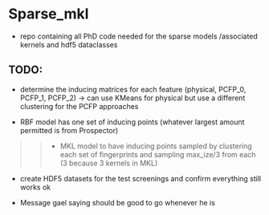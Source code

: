 # Sparse_mkl
* repo containing all PhD code needed for the sparse models /associated kernels and hdf5 dataclasses

## TODO:
* determine the inducing matrices for each feature (physical, PCFP_0, PCFP_1, PCFP_2) -> can use KMeans for physical but use a different clustering for the PCFP approaches

* RBF model has one set of inducing points (whatever largest amount permitted is from Prospector)
>>* MKL model to have inducing points sampled by clustering each set of fingerprints and sampling max_ize/3 from each (3 because 3 kernels in MKL)


* create HDF5 datasets for the test screenings and confirm everything still works ok

* Message gael saying should be good to go whenever he is